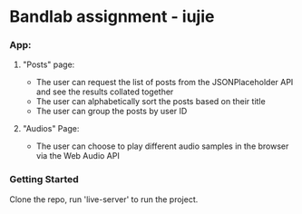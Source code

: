 # Bandlab assignment - iujie



### App:

1. "Posts" page:
    - The user can request the list of posts from the JSONPlaceholder API and see the results collated together
    - The user can alphabetically sort the posts based on their title
    - The user can group the posts by user ID

2. "Audios" Page:
    - The user can choose to play different audio samples in the browser via the Web Audio API

    
 ### Getting Started
 Clone the repo, run 'live-server' to run the project.
